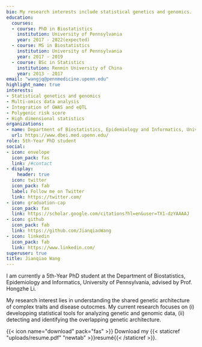 ```yaml
---
bio: My research interests include statistical genetics and genomics.
education:
  courses:
  - course: PhD in Biostatistics
    institution: University of Pennsylvania
    year: 2017 - 2022(expected)
  - course: MS in Biostatistics
    institution: University of Pennsylvania
    year: 2017 - 2019
  - course: BSc in Statistics
    institution: Renmin University of China
    year: 2013 - 2017
email: "wangjq@pennmedicine.upenn.edu"
highlight_name: true
interests:
- Statistical genetics and genomics
- Multi-omics data analysis
- Integration of GWAS and eQTL 
- Polygenic risk score
- High dimensional statistics
organizations:
- name: Department of Biostatistics, Epidemiology and Informatics, University of Pennsylvania 
  url: https://www.dbei.med.upenn.edu/
role: 5th-Year PhD student
social:
- icon: envelope
  icon_pack: fas
  link: /#contact
- display:
    header: true
  icon: twitter
  icon_pack: fab
  label: Follow me on Twitter
  link: https://twitter.com/
- icon: graduation-cap
  icon_pack: fas
  link: https://scholar.google.com/citations?hl=en&user=TX1-dzYAAAAJ
- icon: github
  icon_pack: fab
  link: https://github.com/JianqiaoWang
- icon: linkedin
  icon_pack: fab
  link: https://www.linkedin.com/
superuser: true
title: Jianqiao Wang 
---
```


I am currently a 5th-Year PhD student at the Department of Biostatistics, Epidemiology and Informatics, University of Pennsylvania, advised by Prof. Hongzhe Li.

My research interest lies in understanding the shared  genetic architecture of complex traits and disease outocmes. My current research focuses on (i) developping statistical tools for analyzing genetic and genomic data, (ii) detecting and identifying the overlapping genetic architecture.

{{< icon name="download" pack="fas" >}} Download my {{< staticref "uploads/resume.pdf" "newtab" >}}resumé{{< /staticref >}}.
